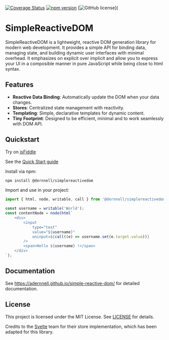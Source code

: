 [![Coverage Status](https://coveralls.io/repos/github/aDernnell/simple-reactive-dom/badge.svg?branch=main)](https://coveralls.io/github/aDernnell/simple-reactive-dom?branch=main)
[![npm version](https://badge.fury.io/js/%40adernnell%2Fsimplereactivedom.svg)](https://badge.fury.io/js/%40adernnell%2Fsimplereactivedom)
[![GitHub license](https://img.shields.io/github/license/aDernnell/simple-reactive-dom)](

# SimpleReactiveDOM

SimpleReactiveDOM is a lightweight, reactive DOM generation library for modern web development. It provides a simple API for binding data, managing state, and building dynamic user interfaces with minimal overhead.
It emphasizes on explicit over implicit and allow you to express your UI in a composible manner in pure JavaScript while being close to html syntax.

## Features

- **Reactive Data Binding**: Automatically update the DOM when your data changes.
- **Stores**: Centralized state management with reactivity.
- **Templating**: Simple, declarative templates for dynamic content.
- **Tiny Footprint**: Designed to be efficient, minimal and to work seamlessly with DOM API.

## Quickstart

Try on [jsFiddle](https://jsfiddle.net/qenbtdsr/latest/)

See the [Quick Start guide](https://adernnell.github.io/simple-reactive-dom/#/quickstart)

Install via npm:

```bash
npm install @dernnell/simplereactivedom
```

Import and use in your project:

```ts
import { html, node, writable, call } from '@dernnell/simplereactivedom';

const username = writable('World');
const contentNode = node(html`
    <div>
        <input 
            type="text" 
            value="${username}" 
            oninput=${call((e) => username.set(e.target.value))}
        />
        <span>Hello ${username} !</span>
    </div>
`);
```

## Documentation

See https://adernnell.github.io/simple-reactive-dom/ for detailed documentation.


## License

This project is licensed under the MIT License. See [LICENSE](LICENSE) for details.

Credits to the [Svelte](https://svelte.dev/) team for their store implementation, which has been adapted for this library.
